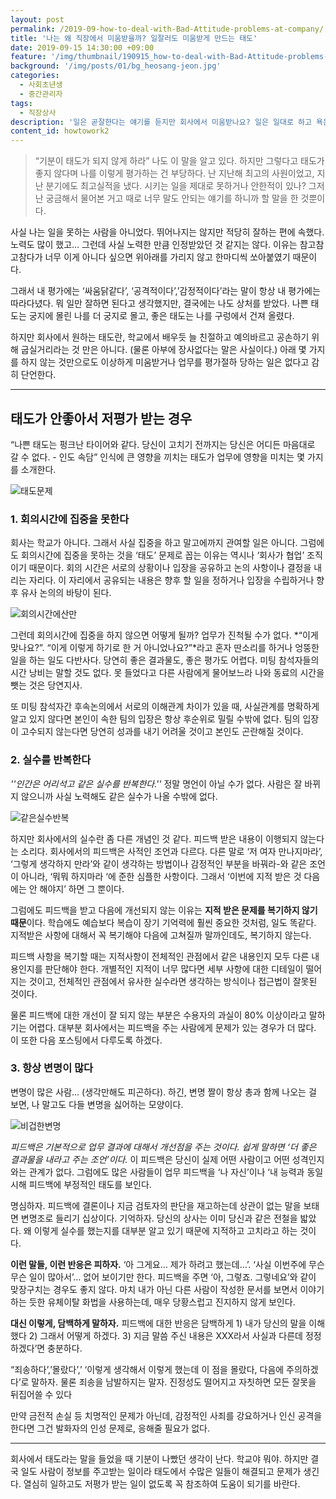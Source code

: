```yaml
---
layout: post
permalink: /2019-09-how-to-deal-with-Bad-Attitude-problems-at-company/
title: '나는 왜 직장에서 미움받을까? 일잘러도 미움받게 만드는 태도'
date: 2019-09-15 14:30:00 +09:00
feature: '/img/thumbnail/190915_how-to-deal-with-Bad-Attitude-problems-at-company.jpg'
background: '/img/posts/01/bg_heosang-jeon.jpg'
categories:
  - 사회초년생
  - 중간관리자
tags:
  - 직장상사
description: '일은 곧잘한다는 얘기를 듣지만 회사에서 미움받나요? 일은 일대로 하고 욕은 욕대로 먹는다면 당신의 태도가 원인일 수 있습니다. 즉, 직장에서 사람과의 관계가 좋지 않다는 말이죠. 간단하게 태도가 좋아보일 수 있는 방법을 알려드립니다.'
content_id: howtowork2
---
```


>  “기분이 태도가 되지 않게 하라” 나도 이 말을 알고 있다. 하지만 그렇다고 태도가 좋지 않다며 나를 이렇게 평가하는 건 부당하다. 난 지난해 최고의 사원이었고, 지난 분기에도 최고실적을 냈다. 시키는 일을 제대로 못하거나 안한적이 있나? 그저 난 궁금해서 물어본 거고 때로 너무 말도 안되는 얘기를 하니까 할 말을 한 것뿐이다. 

사실 나는 일을 못하는 사람을 아니었다. 뛰어나지는 않지만 적당히 잘하는 편에 속했다. 노력도 많이 했고… 그런데 사실 노력한 만큼 인정받았던 것 같지는 않다. 이유는 참고참고참다가 너무 이게 아니다 싶으면 위아래를 가리지 않고 한마디씩 쏘아붙였기 때문이다. 

 그래서 내 평가에는 ‘싸움닭같다’, ‘공격적이다’,’감정적이다’라는 말이 항상 내 평가에는 따라다녔다.  뭐 일만 잘하면 된다고 생각했지만, 결국에는 나도 상처를 받았다. 나쁜 태도는 궁지에 몰린 나를 더 궁지로 몰고, 좋은 태도는 나를 구렁에서 건져 올렸다. 

하지만 회사에서 원하는 태도란, 학교에서 배우듯 늘 친절하고 예의바르고 공손하기 위해 굽실거리라는 것 만은 아니다. (물론 아부에 장사없다는 말은 사실이다.) 아래 몇 가지를 하지 않는 것만으로도 이상하게 미움받거나 업무를 평가절하 당하는 일은 없다고 감히 단언한다.

<hr>



##  태도가 안좋아서 저평가 받는 경우

“나쁜 태도는 펑크난 타이어와 같다. 당신이 고치기 전까지는 당신은 어디든 마음대로 갈 수 없다. - 인도 속담” 인식에 큰 영향을 끼치는 태도가 업무에 영향을 미치는 몇 가지를 소개한다. 

![태도문제](\img\posts\2019_09\2-1_attitude-problems.jpg "태도문제")

### 1. 회의시간에 집중을 못한다

회사는 학교가 아니다. 그래서 사실 집중을 하고 말고에까지 관여할
일은 아니다. 그럼에도 회의시간에 집중을 못하는 것을 ‘태도’ 문제로 꼽는 이유는 역시나 ‘회사가 협업’ 조직이기 때문이다. 회의 시간은 서로의 상황이나 입장을 공유하고 논의 사항이나 결정을 내리는 자리다. 이 자리에서 공유되는 내용은 향후 할 일을 정하거나 입장을 수립하거나 향후 유사 논의의 바탕이 된다.

![회의시간에산만](\img\posts\2019_09\2-2.distraction.jpg "회의시간에 집중하자")

그런데 회의시간에 집중을 하지 않으면 어떻게 될까? 업무가 진척될 수가 없다. *“이게 맞나요?”. “이게 이렇게 하기로 한 거 아니었나요?”*라고 혼자 딴소리를 하거나 엉뚱한 일을 하는 일도 다반사다. 당연히 좋은 결과물도, 좋은 평가도 어렵다. 미팅 참석자들의 시간 낭비는 말할 것도 없다. 못 들었다고 다른 사람에게 물어보느라 나와 동료의 시간을 뺏는 것은 당연지사.

또 미팅 참석자간 후속논의에서 서로의 이해관계 차이가 있을 때, 사실관계를 명확하게 알고 있지 않다면 본인이 속한 팀의 입장은 항상 후순위로 밀릴 수밖에 없다. 팀의 입장이 고수되지 않는다면 당연히 성과를 내기 어려울 것이고 본인도 곤란해질 것이다.



### 2. 실수를 반복한다 

*''인간은 어리석고 같은 실수를 반복한다.''* 정말 명언이 아닐 수가 없다. 사람은 잘 바뀌지 않으니까 사실 노력해도 같은 실수가 나올 수밖에 없다.

![같은실수반복](\img\posts\2019_09\2-3.mistakes.jpg "같은실수를반복한다")

하지만 회사에서의 실수란 좀 다른 개념인 것 같다. 피드백 받은 내용이 이행되지 않는다는 소리다. 회사에서의 피드백은 사적인 조언과 다르다. 다른 말로 ‘저 여자 만나지마라’, ‘그렇게 생각하지 만라’와 같이 생각하는 방법이나 감정적인 부분을 바꿔라-와 같은 조언이 아니라, ‘뭐뭐 하지마라 ‘에 준한 심플한 사항이다. 그래서 ‘이번에 지적 받은 것 다음에는 안 해야지’ 하면 그 뿐이다.

 그럼에도 피드백을 받고 다음에 개선되지 않는 이유는 **지적 받은 문제를 복기하지 않기 때문**이다. 학습에도 예습보다 복습이 장기 기억력에 훨씬 중요한 것처럼, 일도 똑같다. 지적받은 사항에 대해서 꼭 복기해야 다음에 고쳐질까 말까인데도, 복기하지 않는다. 

 피드백 사항을 복기할 때는 지적사항이 전체적인 관점에서 같은 내용인지 모두 다른 내용인지를 판단해야 한다. 개별적인 지적이 너무 많다면 세부 사항에 대한 디테일이 떨어지는 것이고, 전체적인 관점에서 유사한 실수라면 생각하는 방식이나 접근법이 잘못된 것이다.

 물론 피드백에 대한 개선이 잘 되지 않는 부분은 수용자의 과실이 80% 이상이라고 말하기는 어렵다. 대부분 회사에서는 피드백을 주는 사람에게 문제가 있는 경우가 더 많다. 이 또한 다음 포스팅에서 다루도록 하겠다.



### 3. 항상 변명이 많다 

변명이 많은 사람… (생각만해도 피곤하다). 하긴, 변명 짤이 항상 총과 함께 나오는 걸 보면, 나 말고도 다들 변명을 싫어하는 모양이다.

![비겁한변명](\img\posts\2019_09\2-4.no-more-excuse.jpg "비겁한변명")

*피드백은 기본적으로 업무 결과에 대해서 개선점을 주는 것이다. 쉽게 말하면 ‘더 좋은 결과물을 내라고 주는 조언’이다.* 이 피드백은 당신이 실제 어떤 사람이고 어떤 성격인지와는 관계가 없다. 그럼에도 많은 사람들이 업무 피드백을 ‘나 자신’이나 ‘내 능력과 동일시해 피드백에 부정적인 태도를 보인다. 

 명심하자. 피드백에 결론이나 지금 검토자의 판단을 재고하는데 상관이 없는 말을 보태면 변명조로 들리기 십상이다. 기억하자. 당신의 상사는 이미 당신과 같은 전철을 밟았다. 왜 이렇게 실수를 했는지를 대부분 알고 있기 때문에 지적하고 고치라고 하는 것이다.

 **이런 말들, 이런 반응은 피하자.** ‘아 그게요… 제가 하려고 했는데…’. ‘사실 이번주에 무슨 무슨 일이 많아서’… 없어 보이기만 한다. 피드백을 주면 ‘아, 그렇죠. 그렇네요’와 같이 맞장구치는 경우도 좋지 않다. 마치 내가 아닌 다른 사람이 작성한 문서를 보면서 이야기하는 듯한 유체이탈 화법을 사용하는데, 매우 당황스럽고 진지하지 않게 보인다.

 **대신 이렇게, 담백하게 말하자.** 피드백에 대한 반응은 담백하게 1) 내가 당신의 말을 이해했다 2) 그래서 어떻게 하겠다. 3) 지금 말씀 주신 내용은 XXX라서 사실과 다른데 정정하겠다’면 충분하다. 

“죄송하다’,’몰랐다’,’ ‘이렇게 생각해서 이렇게 했는데 이 점을 몰랐다, 다음에 주의하겠다’로 말하자. 물론 죄송을 남발하지는 말자. 진정성도 떨어지고 자칫하면 모든 잘못을 뒤집어쓸 수 있다

 만약 금전적 손실 등 치명적인 문제가 아닌데, 감정적인 사죄를 강요하거나 인신 공격을 한다면 그건 발화자의 인성 문제로, 응해줄 필요가 없다.

<hr>



회사에서 태도라는 말을 들었을 때 기분이 나빴던 생각이 난다. 학교야 뭐야. 하지만 결국 일도 사람이 정보를 주고받는 일이라 태도에서 수많은 일들이 해결되고 문제가 생긴다. 열심히 일하고도 저평가 받는 일이 없도록 꼭 참조하여 도움이 되기를 바란다.